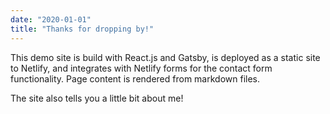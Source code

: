 ```yaml
---
date: "2020-01-01"
title: "Thanks for dropping by!"
---
```


This demo site is build with React.js and Gatsby, is deployed as a static site to Netlify, and integrates with Netlify forms for the contact form functionality. Page content is rendered from markdown files.

The site also tells you a little bit about me!
